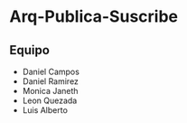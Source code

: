 # Arq-Publica-Suscribe
## Equipo
* Daniel Campos
* Daniel Ramirez
* Monica Janeth
* Leon Quezada
* Luis Alberto

